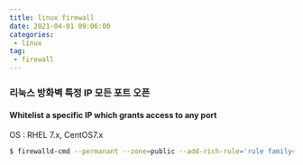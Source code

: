 ```yaml
---
title: linux firewall
date: 2021-04-01 09:06:00
categories:
 - linux
tag:
 - firewall
---
```


### 리눅스 방화벽 특정 IP 모든 포트 오픈

#### Whitelist a specific IP which grants access to any port

OS : RHEL 7.x, CentOS7.x

```bash
$ firewalld-cmd --permanant --zone=public --add-rich-rule='rule family="ipv4" source address="xx.xx.xx" accept'
```

<!-- more -->